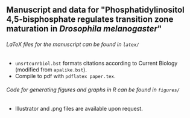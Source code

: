 ## Manuscript and data for "Phosphatidylinositol 4,5-bisphosphate regulates transition zone maturation in *Drosophila melanogaster*"

###### LaTeX files for the manuscript can be found in ```latex/```
- ```unsrtcurrbiol.bst``` formats citations according to Current Biology (modified from ```apalike.bst```).
- Compile to pdf with ```pdflatex paper.tex```.
        
###### Code for generating figures and graphs in R can be found in ```figures/```
- Illustrator and .png files are available upon request.
